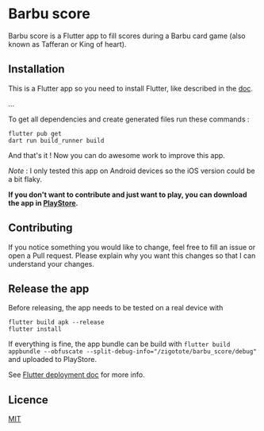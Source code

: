 # Barbu score

Barbu score is a Flutter app to fill scores during a Barbu card game (also known as Tafferan or King
of heart).

## Installation

This is a Flutter app so you need to install Flutter, like described in
the [doc](https://docs.flutter.dev/get-started/install).

...

To get all dependencies and create generated files run these commands :

```
flutter pub get
dart run build_runner build
```

And that's it ! Now you can do awesome work to improve this app.

_Note_ : I only tested this app on Android devices so the iOS version could be a bit flaky.

**If you don't want to contribute and just want to play, you can download the app
in [PlayStore](https://play.google.com/store/apps/details?id=zigotote.barbu_score).**

## Contributing

If you notice something you would like to change, feel free to fill an issue or open a Pull request.
Please explain why you want this changes so that I can understand your changes.

## Release the app

Before releasing, the app needs to be tested on a real device with

```
flutter build apk --release
flutter install
```

If everything is fine, the app bundle can be build
with ```flutter build appbundle --obfuscate --split-debug-info="/zigotote/barbu_score/debug"``` and
uploaded to PlayStore.

See [Flutter deployment doc](https://docs.flutter.dev/deployment/android#building-the-app-for-release)
for more info.

## Licence

[MIT](https://choosealicense.com/licenses/mit/)